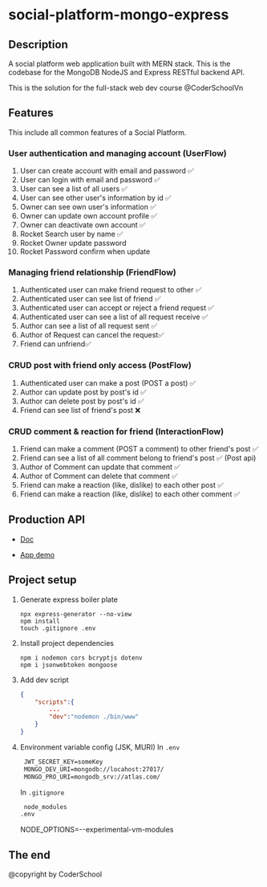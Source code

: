 # social-platform-mongo-express

## Description

A social platform web application built with MERN stack. This is the codebase for the MongoDB NodeJS and Express RESTful backend API.

This is the solution for the full-stack web dev course @CoderSchoolVn

## Features

This include all common features of a Social Platform.

### User authentication and managing account (UserFlow)

1. User can create account with email and password ✅
2. User can login with email and password ✅
3. User can see a list of all users ✅
4. User can see other user's information by id ✅
5. Owner can see own user's information ✅
6. Owner can update own account profile ✅
7. Owner can deactivate own account ✅
8. Rocket Search user by name ✅
9. Rocket Owner update password
10. Rocket Password confirm when update

### Managing friend relationship (FriendFlow)

1. Authenticated user can make friend request to other ✅
2. Authenticated user can see list of friend ✅
3. Authenticated user can accept or reject a friend request ✅
4. Authenticated user can see a list of all request receive ✅
5. Author can see a list of all request sent ✅
6. Author of Request can cancel the request✅
7. Friend can unfriend✅

### CRUD post with friend only access (PostFlow)

1. Authenticated user can make a post (POST a post) ✅
2. Author can update post by post's id ✅
3. Author can delete post by post's id ✅
4. Friend can see list of friend's post ❌

### CRUD comment & reaction for friend (InteractionFlow)

1. Friend can make a comment (POST a comment) to other friend's post ✅
2. Friend can see a list of all comment belong to friend's post ✅ (Post api)
3. Author of Comment can update that comment ✅
4. Author of Comment can delete that comment ✅
5. Friend can make a reaction (like, dislike) to each other post ✅
6. Friend can make a reaction (like, dislike) to each other comment ✅

## Production API

- [Doc](https://app.swaggerhub.com/apis-docs/dhminh1024/CoderComm/1.0.0#/Reaction/createReaction)

- [App demo](https://codercomm-dot-cs-platform-306304.et.r.appspot.com/)

## Project setup

1. Generate express boiler plate

   ```console
   npx express-generator --no-view
   npm install
   touch .gitignore .env
   ```

2. Install project dependencies

   ```console
   npm i nodemon cors bcryptjs dotenv
   npm i jsonwebtoken mongoose
   ```

3. Add dev script

   ```json
   {
       "scripts":{
           ...
           "dev":"nodemon ./bin/www"
       }
   }
   ```

4. Environment variable config (JSK, MURI)
   In `.env`

   ```txt
    JWT_SECRET_KEY=someKey
    MONGO_DEV_URI=mongodb://locahost:27017/
    MONGO_PRO_URI=mongodb_srv://atlas.com/
   ```

   In `.gitignore`

   ```txt
    node_modules
   .env
   ```

   NODE_OPTIONS=--experimental-vm-modules

## The end

@copyright by CoderSchool
